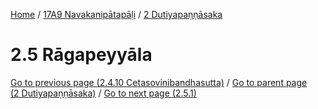 
[Home](/) / [17A9 Navakanipātapāḷi](../../17A9.md) / [2 Dutiyapaṇṇāsaka](../2.md)

# 2.5 Rāgapeyyāla


[Go to previous page (2.4.10 Cetasovinibandhasutta)](2.4/2.4.10.md) / [Go to parent page (2 Dutiyapaṇṇāsaka)](../2.md) / [Go to next page (2.5.1)](2.5/2.5.1.md)


